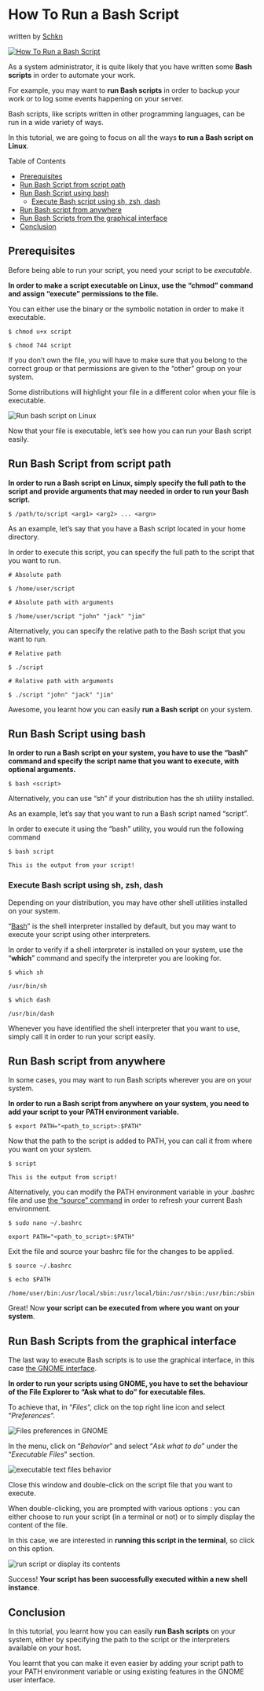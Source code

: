 # How To Run a Bash Script

written by [Schkn](https://devconnected.com/author/schkn/)

[![How To Run a Bash Script](https://devconnected.com/wp-content/uploads/2019/12/featureds-1170x658.png "featureds")](https://devconnected.com/wp-content/uploads/2019/12/featureds.png)

As a system administrator, it is quite likely that you have written some **Bash scripts** in order to automate your work.

For example, you may want to **run Bash scripts** in order to backup your work or to log some events happening on your server.

Bash scripts, like scripts written in other programming languages, can be run in a wide variety of ways.

In this tutorial, we are going to focus on all the ways **to run a Bash script on Linux**.

Table of Contents

-   [Prerequisites](https://devconnected.com/how-to-run-a-bash-script/#Prerequisites "Prerequisites")
-   [Run Bash Script from script path](https://devconnected.com/how-to-run-a-bash-script/#Run_Bash_Script_from_script_path "Run Bash Script from script path")
-   [Run Bash Script using bash](https://devconnected.com/how-to-run-a-bash-script/#Run_Bash_Script_using_bash "Run Bash Script using bash")
    -   [Execute Bash script using sh, zsh, dash](https://devconnected.com/how-to-run-a-bash-script/#Execute_Bash_script_using_sh_zsh_dash "Execute Bash script using sh, zsh, dash")
-   [Run Bash script from anywhere](https://devconnected.com/how-to-run-a-bash-script/#Run_Bash_script_from_anywhere "Run Bash script from anywhere")
-   [Run Bash Scripts from the graphical interface](https://devconnected.com/how-to-run-a-bash-script/#Run_Bash_Scripts_from_the_graphical_interface "Run Bash Scripts from the graphical interface")
-   [Conclusion](https://devconnected.com/how-to-run-a-bash-script/#Conclusion "Conclusion")

## Prerequisites

Before being able to run your script, you need your script to be _executable_.

**In order to make a script executable on Linux, use the “chmod” command and assign “execute” permissions to the file.**

You can either use the binary or the symbolic notation in order to make it executable.

```
$ chmod u+x script

$ chmod 744 script
```

If you don’t own the file, you will have to make sure that you belong to the correct group or that permissions are given to the “other” group on your system.

Some distributions will highlight your file in a different color when your file is executable.

![Run bash script on Linux](https://devconnected.com/wp-content/uploads/2019/12/script.png)

Now that your file is executable, let’s see how you can run your Bash script easily.

## Run Bash Script from script path

**In order to run a Bash script on Linux, simply specify the full path to the script and provide arguments that may needed in order to run your Bash script.**

```
$ /path/to/script <arg1> <arg2> ... <argn>
```

As an example, let’s say that you have a Bash script located in your home directory.

In order to execute this script, you can specify the full path to the script that you want to run.

```
# Absolute path

$ /home/user/script 

# Absolute path with arguments

$ /home/user/script "john" "jack" "jim"
```

Alternatively, you can specify the relative path to the Bash script that you want to run.

```
# Relative path

$ ./script

# Relative path with arguments

$ ./script "john" "jack" "jim"
```

Awesome, you learnt how you can easily **run a Bash script** on your system.

## Run Bash Script using bash

**In order to run a Bash script on your system, you have to use the “bash” command and specify the script name that you want to execute, with optional arguments.**

```
$ bash <script>
```

Alternatively, you can use “sh” if your distribution has the sh utility installed.

As an example, let’s say that you want to run a Bash script named “script”.

In order to execute it using the “bash” utility, you would run the following command

```
$ bash script

This is the output from your script!
```

### Execute Bash script using sh, zsh, dash

Depending on your distribution, you may have other shell utilities installed on your system.

“[Bash](https://www.gnu.org/software/bash/)” is the shell interpreter installed by default, but you may want to execute your script using other interpreters.

In order to verify if a shell interpreter is installed on your system, use the “**which**” command and specify the interpreter you are looking for.

```
$ which sh

/usr/bin/sh

$ which dash

/usr/bin/dash
```

Whenever you have identified the shell interpreter that you want to use, simply call it in order to run your script easily.

## Run Bash script from anywhere

In some cases, you may want to run Bash scripts wherever you are on your system.

**In order to run a Bash script from anywhere on your system, you need to add your script to your PATH environment variable.**

```
$ export PATH="<path_to_script>:$PATH"
```

Now that the path to the script is added to PATH, you can call it from where you want on your system.

```
$ script

This is the output from script!
```

Alternatively, you can modify the PATH environment variable in your .bashrc file and use [the “source” command](https://devconnected.com/source-command-on-linux-explained/) in order to refresh your current Bash environment.

```
$ sudo nano ~/.bashrc

export PATH="<path_to_script>:$PATH"
```

Exit the file and source your bashrc file for the changes to be applied.

```
$ source ~/.bashrc

$ echo $PATH

/home/user/bin:/usr/local/sbin:/usr/local/bin:/usr/sbin:/usr/bin:/sbin:/bin:/usr/games
```

Great! Now **your script can be executed from where you want on your system**.

## Run Bash Scripts from the graphical interface

The last way to execute Bash scripts is to use the graphical interface, in this case [the GNOME interface](https://devconnected.com/how-to-install-and-configure-debian-10-buster-with-gnome/).

**In order to run your scripts using GNOME, you have to set the behaviour of the File Explorer to “Ask what to do” for executable files.**

To achieve that, in “_Files_“, click on the top right line icon and select “_Preferences_“.

![Files preferences in GNOME](https://devconnected.com/wp-content/uploads/2019/12/preferences.png)

In the menu, click on “_Behavior_” and select “_Ask what to do_” under the “_Executable Files_” section.

![executable text files behavior](https://devconnected.com/wp-content/uploads/2019/12/ask-what-to-do.png)

Close this window and double-click on the script file that you want to execute.

When double-clicking, you are prompted with various options : you can either choose to run your script (in a terminal or not) or to simply display the content of the file.

In this case, we are interested in **running this script in the terminal**, so click on this option.

![run script or display its contents](https://devconnected.com/wp-content/uploads/2019/12/run-script.png)

Success! **Your script has been successfully executed within a new shell instance**.

## Conclusion

In this tutorial, you learnt how you can easily **run Bash scripts** on your system, either by specifying the path to the script or the interpreters available on your host.

You learnt that you can make it even easier by adding your script path to your PATH environment variable or using existing features in the GNOME user interface.
